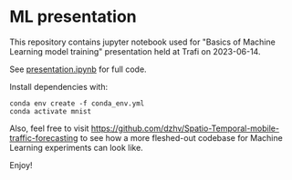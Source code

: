 # ML presentation
This repository contains jupyter notebook used for "Basics of Machine Learning model training" presentation held at Trafi on 2023-06-14.

See [presentation.ipynb](https://github.com/dzhv/ml-presentation/blob/main/presentation.ipynb) for full code.

Install dependencies with:
```
conda env create -f conda_env.yml
conda activate mnist
```

Also, feel free to visit https://github.com/dzhv/Spatio-Temporal-mobile-traffic-forecasting to see how a more fleshed-out codebase for Machine Learning experiments can look like.

Enjoy!
